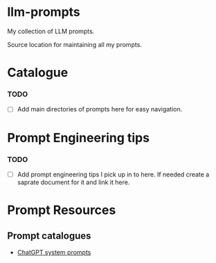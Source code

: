 # llm-prompts
My collection of LLM prompts.

Source location for maintaining all my prompts.

# Catalogue
### TODO
- [ ] Add main directories of prompts here for easy navigation.

# Prompt Engineering tips
### TODO
- [ ] Add prompt engineering tips I pick up in to here.  If needed create a saprate document for it and link it here.


# Prompt Resources

## Prompt catalogues
- [ChatGPT system prompts](https://github.com/mustvlad/ChatGPT-System-Prompts/blob/main/README.md)
